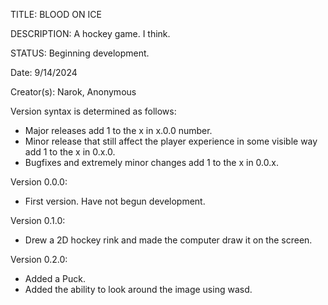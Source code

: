 TITLE: BLOOD ON ICE

DESCRIPTION: A hockey game. I think.

STATUS: Beginning development.

Date: 9/14/2024

Creator(s): Narok, Anonymous

Version syntax is determined as follows: 
- Major releases add 1 to the x in x.0.0 number.
- Minor release that still affect the player 
experience in some visible way add 1 to the x in
0.x.0.
- Bugfixes and extremely minor changes add 1 to
the x in 0.0.x.

Version 0.0.0:
- First version. Have not begun development.

Version 0.1.0:
- Drew a 2D hockey rink and made the computer draw it on the screen.

Version 0.2.0:
- Added a Puck.
- Added the ability to look around the image using wasd.